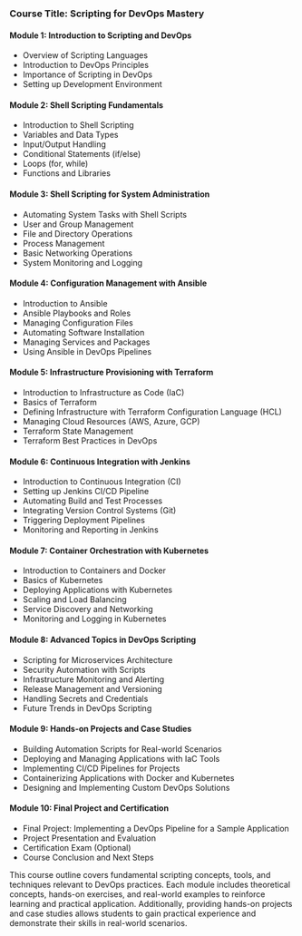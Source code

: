 
### Course Title: Scripting for DevOps Mastery

#### Module 1: Introduction to Scripting and DevOps
- Overview of Scripting Languages
- Introduction to DevOps Principles
- Importance of Scripting in DevOps
- Setting up Development Environment

#### Module 2: Shell Scripting Fundamentals
- Introduction to Shell Scripting
- Variables and Data Types
- Input/Output Handling
- Conditional Statements (if/else)
- Loops (for, while)
- Functions and Libraries

#### Module 3: Shell Scripting for System Administration
- Automating System Tasks with Shell Scripts
- User and Group Management
- File and Directory Operations
- Process Management
- Basic Networking Operations
- System Monitoring and Logging

#### Module 4: Configuration Management with Ansible
- Introduction to Ansible
- Ansible Playbooks and Roles
- Managing Configuration Files
- Automating Software Installation
- Managing Services and Packages
- Using Ansible in DevOps Pipelines

#### Module 5: Infrastructure Provisioning with Terraform
- Introduction to Infrastructure as Code (IaC)
- Basics of Terraform
- Defining Infrastructure with Terraform Configuration Language (HCL)
- Managing Cloud Resources (AWS, Azure, GCP)
- Terraform State Management
- Terraform Best Practices in DevOps

#### Module 6: Continuous Integration with Jenkins
- Introduction to Continuous Integration (CI)
- Setting up Jenkins CI/CD Pipeline
- Automating Build and Test Processes
- Integrating Version Control Systems (Git)
- Triggering Deployment Pipelines
- Monitoring and Reporting in Jenkins

#### Module 7: Container Orchestration with Kubernetes
- Introduction to Containers and Docker
- Basics of Kubernetes
- Deploying Applications with Kubernetes
- Scaling and Load Balancing
- Service Discovery and Networking
- Monitoring and Logging in Kubernetes

#### Module 8: Advanced Topics in DevOps Scripting
- Scripting for Microservices Architecture
- Security Automation with Scripts
- Infrastructure Monitoring and Alerting
- Release Management and Versioning
- Handling Secrets and Credentials
- Future Trends in DevOps Scripting

#### Module 9: Hands-on Projects and Case Studies
- Building Automation Scripts for Real-world Scenarios
- Deploying and Managing Applications with IaC Tools
- Implementing CI/CD Pipelines for Projects
- Containerizing Applications with Docker and Kubernetes
- Designing and Implementing Custom DevOps Solutions

#### Module 10: Final Project and Certification
- Final Project: Implementing a DevOps Pipeline for a Sample Application
- Project Presentation and Evaluation
- Certification Exam (Optional)
- Course Conclusion and Next Steps

This course outline covers fundamental scripting concepts, tools, and techniques relevant to DevOps practices. Each module includes theoretical concepts, hands-on exercises, and real-world examples to reinforce
learning and practical application. Additionally, providing hands-on projects and case studies allows students to gain practical experience and demonstrate their skills in real-world scenarios.
